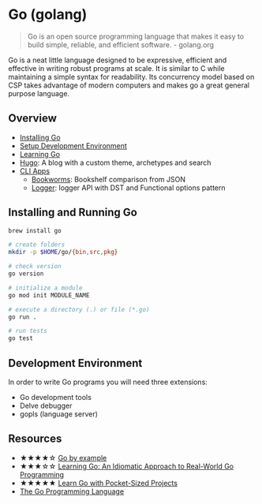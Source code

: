 # Go (golang)

> Go is an open source programming language that makes it easy to build simple,
> reliable, and efficient software. - golang.org

Go is a neat little language designed to be expressive, efficient and effective
in writing robust programs at scale. It is similar to C while maintaining a
simple syntax for readability. Its concurrency model based on CSP takes
advantage of modern computers and makes go a great general purpose language.

## Overview

- [Installing Go](#installing-and-running-go)
- [Setup Development Environment](#development-environment)
- [Learning Go](./learning_go/)
- [Hugo](./hugo/): A blog with a custom theme, archetypes and search
- [CLI Apps](#overview)
  - [Bookworms](./cli_bookworms/): Bookshelf comparison from JSON
  - [Logger](./cli_logger/): logger API with DST and Functional options pattern

## Installing and Running Go

```bash
brew install go

# create folders
mkdir -p $HOME/go/{bin,src,pkg}

# check version
go version

# initialize a module
go mod init MODULE_NAME

# execute a directory (.) or file (*.go)
go run . 

# run tests
go test
```

## Development Environment

In order to write Go programs you will need three extensions:

- Go development tools
- Delve debugger
- gopls (language server)

## Resources

- ★★★★☆ [Go by example](https://gobyexample.com/)
- ★★★☆☆ [Learning Go: An Idiomatic Approach to Real-World Go Programming](https://www.oreilly.com/library/view/learning-go-2nd/9781098139285)
- ★★★★★ [Learn Go with Pocket-Sized Projects](https://www.manning.com/books/learn-go-with-pocket-sized-projects)
- [The Go Programming Language](https://www.oreilly.com/library/view/the-go-programming/9780134190570/)
